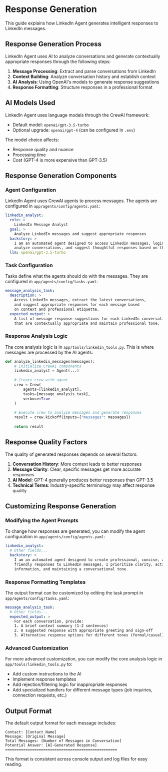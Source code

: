 # Response Generation

This guide explains how LinkedIn Agent generates intelligent responses to LinkedIn messages.

## Response Generation Process

LinkedIn Agent uses AI to analyze conversations and generate contextually appropriate responses through the following steps:

1. **Message Processing**: Extract and parse conversations from LinkedIn
2. **Context Building**: Analyze conversation history and establish context
3. **AI Analysis**: Using OpenAI's models to generate response suggestions
4. **Response Formatting**: Structure responses in a professional format

## AI Models Used

LinkedIn Agent uses language models through the CrewAI framework:

- Default model: `openai/gpt-3.5-turbo`
- Optional upgrade: `openai/gpt-4` (can be configured in `.env`)

The model choice affects:
- Response quality and nuance
- Processing time
- Cost (GPT-4 is more expensive than GPT-3.5)

## Response Generation Components

### Agent Configuration

LinkedIn Agent uses CrewAI agents to process messages. The agents are configured in `app/agents/config/agents.yaml`:

```yaml
linkedin_analyst:
  role: >
    LinkedIn Message Analyst
  goal: >
    Analyze LinkedIn messages and suggest appropriate responses
  backstory: >
    I am an automated agent designed to access LinkedIn messages, login to an account,
    analyze conversations, and suggest thoughtful responses based on the message context.
  llm: openai/gpt-3.5-turbo
```

### Task Configuration

Tasks define what the agents should do with the messages. They are configured in `app/agents/config/tasks.yaml`:

```yaml
message_analysis_task:
  description: >
    Access LinkedIn messages, extract the latest conversations, 
    and suggest appropriate responses for each message based 
    on context and professional etiquette.
  expected_output: >
    A list of message response suggestions for each LinkedIn conversation
    that are contextually appropriate and maintain professional tone.
```

### Response Analysis Logic

The core analysis logic is in `app/tools/linkedin_tools.py`. This is where messages are processed by the AI agents:

```python
def analyze_linkedin_messages(messages):
    # Initialize CrewAI components
    linkedin_analyst = Agent(...)
    
    # Create crew with agent
    crew = Crew(
        agents=[linkedin_analyst],
        tasks=[message_analysis_task],
        verbose=True
    )
    
    # Execute crew to analyze messages and generate responses
    result = crew.kickoff(inputs={"messages": messages})
    
    return result
```

## Response Quality Factors

The quality of generated responses depends on several factors:

1. **Conversation History**: More context leads to better responses
2. **Message Clarity**: Clear, specific messages get more accurate responses
3. **AI Model**: GPT-4 generally produces better responses than GPT-3.5
4. **Technical Terms**: Industry-specific terminology may affect response quality

## Customizing Response Generation

### Modifying the Agent Prompts

To change how responses are generated, you can modify the agent configuration in `app/agents/config/agents.yaml`:

```yaml
linkedin_analyst:
  # Other fields...
  backstory: >
    I am an automated agent designed to create professional, concise, and 
    friendly responses to LinkedIn messages. I prioritize clarity, actionable 
    information, and maintaining a conversational tone.
```

### Response Formatting Templates

The output format can be customized by editing the task prompt in `app/agents/config/tasks.yaml`:

```yaml
message_analysis_task:
  # Other fields...
  expected_output: >
    For each conversation, provide:
    1. A brief context summary (1-2 sentences)
    2. A suggested response with appropriate greeting and sign-off
    3. Alternative response options for different tones (formal/casual)
```

### Advanced Customization

For more advanced customization, you can modify the core analysis logic in `app/tools/linkedin_tools.py` to:

- Add custom instructions to the AI
- Implement response templates
- Add rejection/filtering logic for inappropriate responses
- Add specialized handlers for different message types (job inquiries, connection requests, etc.)

## Output Format

The default output format for each message includes:

```
Contact: [Contact Name]
Message: [Original Message]
Total Messages: [Number of Messages in Conversation]
Potential Answer: [AI-Generated Response]
==================================================
```

This format is consistent across console output and log files for easy reading.
